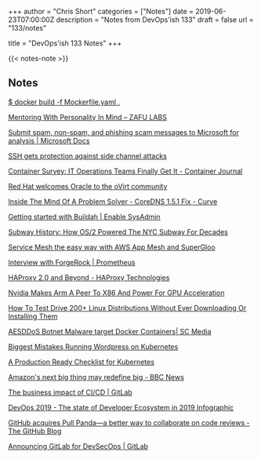 +++
author = "Chris Short"
categories = ["Notes"]
date = 2019-06-23T07:00:00Z
description = "Notes from DevOps'ish 133"
draft = false
url = "133/notes"

title = "DevOps'ish 133 Notes"
+++

{{< notes-note >}}

## Notes

[$ docker build -f Mockerfile.yaml .](https://matt-rickard.com/building-a-new-dockerfile-frontend/)

[Mentoring With Personality In Mind – ZAFU LABS](https://zafulabs.com/2019/06/21/mentoring-personality/)

[Submit spam, non-spam, and phishing scam messages to Microsoft for analysis | Microsoft Docs](https://docs.microsoft.com/en-us/office365/securitycompliance/submit-spam-non-spam-and-phishing-scam-messages-to-microsoft-for-analysis)

[SSH gets protection against side channel attacks](https://www.undeadly.org/cgi?action=article;sid=20190621081455)

[Container Survey: IT Operations Teams Finally Get It - Container Journal](https://containerjournal.com/2019/06/20/container-survey-it-operations-teams-finally-get-it/)

[Red Hat welcomes Oracle to the oVirt community](https://www.redhat.com/en/blog/red-hat-welcomes-oracle-ovirt-community)

[Inside The Mind Of A Problem Solver - CoreDNS 1.5.1 Fix - Curve](https://discover.curve.app/a/mind-of-a-problem-solver)

[Getting started with Buildah | Enable SysAdmin](https://www.redhat.com/sysadmin/getting-started-buildah)

[Subway History: How OS/2 Powered The NYC Subway For Decades](https://tedium.co/2019/06/13/nyc-subway-os2-history/)

[Service Mesh the easy way with AWS App Mesh and SuperGloo](https://medium.com/solo-io/service-mesh-the-easy-way-with-aws-app-mesh-and-supergloo-5f2c1e0f443f)

[Interview with ForgeRock | Prometheus](https://prometheus.io/blog/2019/06/18/interview-with-forgerock/)

[HAProxy 2.0 and Beyond - HAProxy Technologies](https://www.haproxy.com/blog/haproxy-2-0-and-beyond/)

[Nvidia Makes Arm A Peer To X86 And Power For GPU Acceleration](https://www.nextplatform.com/2019/06/17/nvidia-makes-arm-a-peer-to-x86-and-power-for-gpu-acceleration/)

[How To Test Drive 200+ Linux Distributions Without Ever Downloading Or Installing Them](https://www.forbes.com/sites/jasonevangelho/2019/06/15/how-to-test-drive-200-linux-distributions-without-ever-downloading-or-installing-them/#64c060550d93)

[AESDDoS Botnet Malware target Docker Containers| SC Media](https://www.scmagazine.com/home/security-news/cybercrime/trendmicro-researchers-have-discovered-in-the-wild-a-botnet-malware-that-infiltrates-containers-via-exposed-docker-apis/)

[Biggest Mistakes Running Wordpress on Kubernetes](https://labs.meanpug.com/issues-running-wordpress-on-kubernetes/)

[A Production Ready Checklist for Kubernetes](https://www.weave.works/blog/production-ready-checklist-kubernetes)

[Amazon's next big thing may redefine big - BBC News](https://www.bbc.com/news/technology-48634676)

[The business impact of CI/CD | GitLab](https://about.gitlab.com/2019/06/21/business-impact-ci-cd/)

[DevOps 2019 - The state of Developer Ecosystem in 2019 Infographic](https://www.jetbrains.com/lp/devecosystem-2019/devops/)

[GitHub acquires Pull Panda—a better way to collaborate on code reviews - The GitHub Blog](https://github.blog/2019-06-17-github-acquires-pull-panda/)

[Announcing GitLab for DevSecOps | GitLab](https://about.gitlab.com/2019/06/20/announcing-gitlab-devsecops/)
